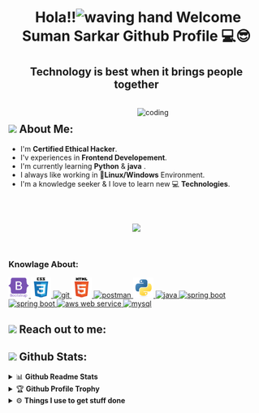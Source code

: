 # <p align="center">️ Hola!!<img src="https://raw.githubusercontent.com/Karthik-Nayak98/Karthik-Nayak98/master/assets/wave.gif" alt="waving hand" width="30px"> Welcome Suman Sarkar Github Profile 💻😎 </p>
<h2 align="center">Technology is best when it brings people together</h2>

</br>
<img align="right" alt="coding" width="250" src="https://media.giphy.com/media/XcXx0WlV7L9cMKhA6G/giphy.gif">

## <img src="https://media.giphy.com/media/WUlplcMpOCEmTGBtBW/giphy.gif" width="40"> **About Me:**

- I'm **Certified Ethical Hacker**.
- I'v experiences in **Frontend Developement**.
- I'm currently learning  **Python** & **java** .
- I always like working in 🐧️**Linux/Windows** Environment.
- I'm a knowledge seeker & I love to learn new 💻 **Technologies**.

</br>
</br>
<p align="center">
   <img align="center" src="https://github-readme-streak-stats.herokuapp.com/?user=sumanCEH&theme=radical&hide_border=true"/>
</p>

</br>

<h3 align="left">Knowlage About:</h3>
<p align="left"> 
	<a href="https://getbootstrap.com" target="_blank"> <img src="https://raw.githubusercontent.com/devicons/devicon/master/icons/bootstrap/bootstrap-plain-wordmark.svg" alt="bootstrap" width="40" height="40"/> </a>
	<a href="https://www.w3schools.com/css/" target="_blank"> <img src="https://raw.githubusercontent.com/devicons/devicon/master/icons/css3/css3-original-wordmark.svg" alt="css3" width="40" height="40"/> </a> 
	<a href="https://git-scm.com/" target="_blank"> <img src="https://www.vectorlogo.zone/logos/git-scm/git-scm-icon.svg" alt="git" width="40" height="40"/> </a> 
	<a href="https://www.w3.org/html/" target="_blank"> <img src="https://raw.githubusercontent.com/devicons/devicon/master/icons/html5/html5-original-wordmark.svg" alt="html5" width="40" height="40"/> </a>
	<a href="https://postman.com" target="_blank"> <img src="https://www.vectorlogo.zone/logos/getpostman/getpostman-icon.svg" alt="postman" width="40" height="40"/> </a>
	<a href="https://www.python.org" target="_blank"> <img src="https://raw.githubusercontent.com/devicons/devicon/master/icons/python/python-original.svg" alt="python" width="40" height="40"/> </a>
	<a href="https://docs.oracle.com/en/java/" target="_blank"> <img src="https://www.vectorlogo.zone/logos/java/java-icon.svg" alt="java" width="40" height="40"/> </a>
	<a href="https://spring.io/projects/spring-boot" target="_blank"> <img src="https://www.vectorlogo.zone/logos/springio/springio-icon.svg" alt="spring boot" width="40" height="40"/> </a>
	<a href="https://spring.io/projects/spring-boot" target="_blank"> <img src="https://raw.githubusercontent.com/gilbarbara/logos/master/logos/swagger.svg" alt="spring boot" width="40" height="40"/> </a>
	<a href="https://aws.amazon.com/" target="_blank"> <img src="https://www.vectorlogo.zone/logos/amazon_aws/amazon_aws-ar21.svg" alt="aws web service" width="80" height="40"/> </a>
	<a href="https://www.mysql.com/" target="_blank"> <img src="https://www.vectorlogo.zone/logos/mysql/mysql-ar21.svg" alt="mysql" width="80" height="40"/> </a>
	
	


## <img src="https://media.giphy.com/media/LnQjpWaON8nhr21vNW/giphy.gif" width="40"> **Reach out to me:** ️




## <img src="https://media.giphy.com/media/ZCN6F3FAkwsyOGU2RS/giphy.gif" width="40"> **Github Stats:**

<details>
  <summary>📊 <b>Github Readme Stats</b></summary>
 </br>
 <p align="center">
  <a href="https://github.com/sumanCEH">
   <img width="430" align="center" src="https://github-readme-stats.vercel.app/api?username=sumanCEH&show_icons=true&theme=radical&count_private=true">
  </a>
  <a href="https://github.com/sumanCEH/github-readme-stats">
    <img align="center" src="https://github-readme-stats.anuraghazra1.vercel.app/api/top-langs/?username=sumanCEH&layout=compact&theme=radical&langs_count=6" />
  </a>
 </p>
</details>

<details>
 <summary>🏆 <b>Github Profile Trophy</b></summary>
 </br>
 <p align="center">
  <a href="https://github.com/ryo-ma/github-profile-trophy">
   <img src="https://github-profile-trophy.vercel.app/?username=sumanCEH&column=8&theme=darkhub"/>
  </a>
 </p>
</details>

<!--<details>
 </br>
 <!-- <summary>⚡ <b>Recent Github Activity</b></summary> -->




</details> 


<details>
  <br />
  <summary>⚙️ <b> Things I use to get stuff done</b></summary>
  	<ul>
  	    <li><b>OS:</b> Ubuntu 20.04</li>
	    <li><b>Laptop: </b>Asus Vivobook S14 (i5)</li>
  	    <li><b>Browser: </b> Chrome Web Browser</li>
	    <li><b>Code Editor:</b> VSCode - The best editor out there.</li>
	    <li><b>To Stay Updated:</b>Linkedin and Twitter.</li>
	    <br />
	</ul>
</details>


